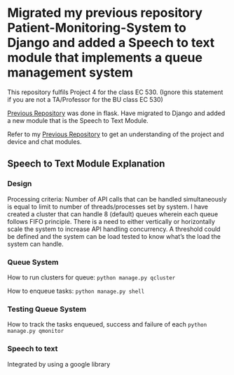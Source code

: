 # Migrated my previous repository Patient-Monitoring-System to Django and added a Speech to text module that implements a queue management system

This repository fulfils Project 4 for the class EC 530. (Ignore this statement if you are not a TA/Professor for the BU class EC 530)

[Previous Repository](https://github.com/mpavithr/Patient-Monitoring-Platform) was done in flask. Have migrated to Django and added a new module that is the Speech to Text Module.

Refer to my [Previous Repository](https://github.com/mpavithr/Patient-Monitoring-Platform) to get an understanding of the project and device and chat modules.

## Speech to Text Module Explanation

### Design

Processing criteria: Number of API calls that can be handled simultaneously is equal to limit to number of threads/processes set by system. I have created a cluster that can handle 8 (default) queues wherein each queue follows FIFO principle. There is a need to either vertically or horizontally scale the system to increase API handling concurrency. A threshold could be defined and the system can be load tested to know what’s the load the system can handle. 

### Queue System 

How to run clusters for queue:
```python manage.py qcluster```

How to enqueue tasks:
```python manage.py shell```

### Testing Queue System

How to track the tasks enqueued, success and failure of each
```python manage.py qmonitor```

### Speech to text 

Integrated by using a google library

